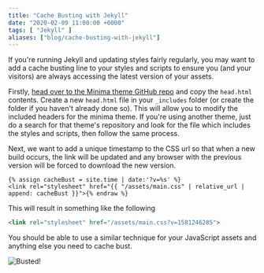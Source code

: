 ```yaml
---
title: "Cache Busting with Jekyll"
date: "2020-02-09 11:00:00 +0000"
tags: [ "Jekyll" ]
aliases: ["blog/cache-busting-with-jekyll"]
---
```

If you're running Jekyll and updating styles fairly regularly, you may want to add a cache busting line to your styles and scripts to ensure you (and your visitors) are always accessing the latest version of your assets.

<!--more-->

Firstly, [head over to the Minima theme GitHub repo](https://github.com/jekyll/minima/blob/2.5-stable/_includes/head.html) and copy the `head.html` contents. Create a new `head.html` file in your `_includes` folder (or create the folder if you haven't already done so). This will allow you to modify the included headers for the minima theme. If you're using another theme, just do a search for that theme's repository and look for the file which includes the styles and scripts, then follow the same process.

Next, we want to add a unique timestamp to the CSS url so that when a new build occurs, the link will be updated and any browser with the previous version will be forced to download the new version.

```liquid{% raw  %}
{% assign cacheBust = site.time | date:'?v=%s' %}
<link rel="stylesheet" href="{{ "/assets/main.css" | relative_url | append: cacheBust }}">{% endraw %}
```

This will result in something like the following

```html
<link rel="stylesheet" href="/assets/main.css?v=1581246285">
```

You should be able to use a similar technique for your JavaScript assets and anything else you need to cache bust.

![Busted!](https://media.giphy.com/media/l0ExeAkpaMaEAuX5e/giphy-downsized-large.gif)
